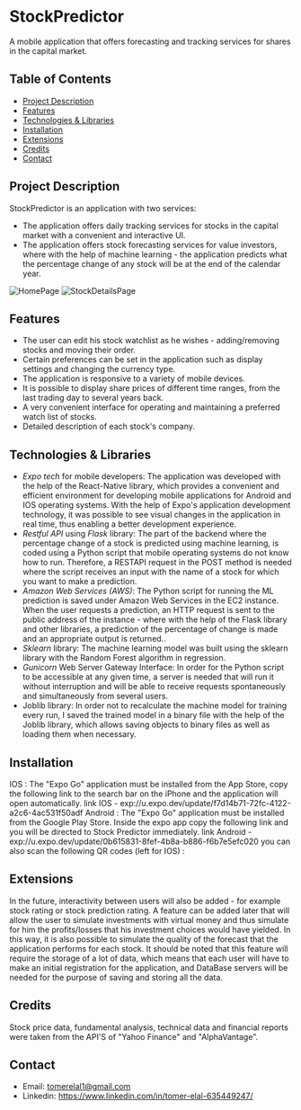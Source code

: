 # StockPredictor
A mobile application that offers forecasting and tracking services for shares in the capital market.

## Table of Contents

- [Project Description](#Project-Description)
- [Features](#Features)
- [Technologies & Libraries](#Technologies-&-Libraries)
- [Installation](#installation)
- [Extensions](#Extensions)
- [Credits](#credits)
- [Contact](#contact)
  
## Project Description
StockPredictor is an application with two services:
* The application offers daily tracking services for stocks in the capital market with a convenient and interactive UI.
* The application offers stock forecasting services for value investors, where with the help of machine learning - the application predicts what the percentage change of any stock will be at the end of the calendar year.


![HomePage](https://github.com/TomerElal/StockPredictor/assets/126855038/b0307ea0-70bf-4a5c-920f-a150c04ae927)
![StockDetailsPage](https://github.com/TomerElal/StockPredictor/assets/126855038/23a57416-870e-4914-ad0e-0e4c385e2375)


## Features
- The user can edit his stock watchlist as he wishes - adding/removing stocks and moving their order.
- Certain preferences can be set in the application such as display settings and changing the currency type.
- The application is responsive to a variety of mobile devices.
- It is possible to display share prices of different time ranges, from the last trading day to several years back.
- A very convenient interface for operating and maintaining a preferred watch list of stocks.
- Detailed description of each stock's company.

## Technologies & Libraries
- *Expo tech* for mobile developers: The application was developed with the help of the React-Native library, which provides a convenient and efficient environment for developing mobile applications for 
  Android and IOS operating systems. With the help of Expo's application development technology, it was possible to see visual changes in the application in real time, thus enabling a better development 
  experience.
- *Restful API* using *Flask* library: The part of the backend where the percentage change of a stock is predicted using machine learning, is coded using a Python script that mobile operating systems do 
  not know how to run. Therefore, a RESTAPI request in the POST method is needed where the script receives an input with the name of a stock for which you want to make a prediction.
- *Amazon Web Services (AWS)*: The Python script for running the ML prediction is saved under Amazon Web Services in the EC2 instance. When the user requests a prediction, an HTTP request is sent to the 
  public address of the instance - where with the help of the Flask library and other libraries, a prediction of the percentage of change is made and an appropriate output is returned..
- *Sklearn* library: The machine learning model was built using the sklearn library with the Random Forest algorithm in regression.
- *Gunicorn* Web Server Gateway Interface: In order for the Python script to be accessible at any given time, a server is needed that will run it without interruption and will be able to receive requests 
  spontaneously and simultaneously from several users.
- Joblib library: In order not to recalculate the machine model for training every run, I saved the trained model in a binary file with the help of the Joblib library, which allows saving objects to 
  binary files as well as loading them when necessary.
    
## Installation
IOS : The "Expo Go" application must be installed from the App Store, copy the following link to the search bar on the iPhone and the application will open automatically.
link IOS - exp://u.expo.dev/update/f7d14b71-72fc-4122-a2c6-4ac531f50adf
Android : The "Expo Go" application must be installed from the Google Play Store. Inside the expo app copy the following link and you will be directed to Stock Predictor immediately.
link Android - exp://u.expo.dev/update/0b615831-8fef-4b8a-b886-f6b7e5efc020
you can also scan the following QR codes (left for IOS) : 

## Extensions
In the future, interactivity between users will also be added - for example stock rating or stock prediction rating.
A feature can be added later that will allow the user to simulate investments with virtual money and thus simulate for him the profits/losses that his investment choices would have yielded.
In this way, it is also possible to simulate the quality of the forecast that the application performs for each stock.
It should be noted that this feature will require the storage of a lot of data, which means that each user will have to make an initial registration for the application, and DataBase servers will be needed for the purpose of saving and storing all the data.


## Credits
Stock price data, fundamental analysis, technical data and financial reports were taken from the API'S of "Yahoo Finance" and "AlphaVantage".

## Contact
- Email: tomerelal1@gmail.com
- Linkedin: https://www.linkedin.com/in/tomer-elal-635449247/
